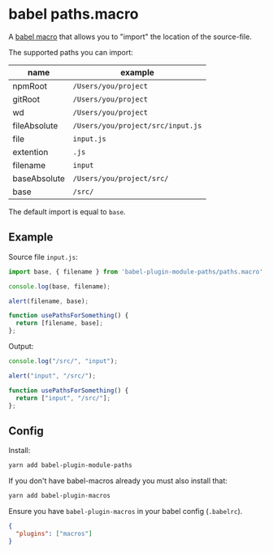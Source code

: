 # babel paths.macro

A [babel macro](https://github.com/kentcdodds/babel-plugin-macros) that allows you to "import" the location of the source-file.

The supported paths you can import:

name         | example
------------ | ---
npmRoot      | `/Users/you/project`
gitRoot      | `/Users/you/project`
wd           | `/Users/you/project`
fileAbsolute | `/Users/you/project/src/input.js`
file         | `input.js`
extention    | `.js`
filename     | `input`
baseAbsolute | `/Users/you/project/src/`
base         | `/src/`

The default import is equal to `base`.

## Example

Source file `input.js`:

```js
import base, { filename } from 'babel-plugin-module-paths/paths.macro';

console.log(base, filename);

alert(filename, base);

function usePathsForSomething() {
  return [filename, base];
};
```

Output:

```js
console.log("/src/", "input");

alert("input", "/src/");

function usePathsForSomething() {
  return ["input", "/src/"];
};
```

## Config

Install:

```sh
yarn add babel-plugin-module-paths
```

If you don't have babel-macros already you must also install that:

```sh
yarn add babel-plugin-macros
```

Ensure you have `babel-plugin-macros` in your babel config (`.babelrc`).

```json
{
  "plugins": ["macros"]
}
```
